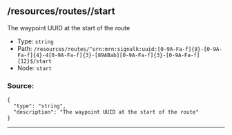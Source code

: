 ## /resources/routes/<RegExp>/start

The waypoint UUID at the start of the route

* Type: `string`
* Path: `/resources/routes/^urn:mrn:signalk:uuid:[0-9A-Fa-f]{8}-[0-9A-Fa-f]{4}-4[0-9A-Fa-f]{3}-[89ABab][0-9A-Fa-f]{3}-[0-9A-Fa-f]{12}$/start`
* Node: `start`

### Source:
```
{
  "type": "string",
  "description": "The waypoint UUID at the start of the route"
}
```

---
